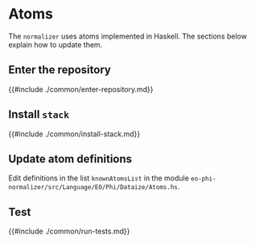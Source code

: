 # Atoms

The `normalizer` uses atoms implemented in Haskell.
The sections below explain how to update them.

## Enter the repository

{{#include ./common/enter-repository.md}}

## Install `stack`

{{#include ./common/install-stack.md}}

## Update atom definitions

Edit definitions in the list `knownAtomsList` in the module `eo-phi-normalizer/src/Language/EO/Phi/Dataize/Atoms.hs`.

## Test

{{#include ./common/run-tests.md}}
